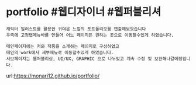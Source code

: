 # portfolio #웹디자이너 #웹퍼블리셔
    캐릭터 일러스트를 활용한 귀여운 느낌의 포트폴리오를 연출해보았습니다
    우측에 고정탭메뉴바를 만들어 어느 페이지든 원하는 곳으로 이동할수있게 하였습니다.

    메인페이지에는 저와 작품을 소개하는 페이지로 구성하였고
    메인의 work에서 세부메뉴로 이동할수있게 하였습니다. 
    서브페이지는 웹퍼블리싱, UI/UX, GRAPHIC 으로 나누었고 계속 수정 및 보완해나갈예정입니다. 


url:https://monari12.github.io/portfolio/
